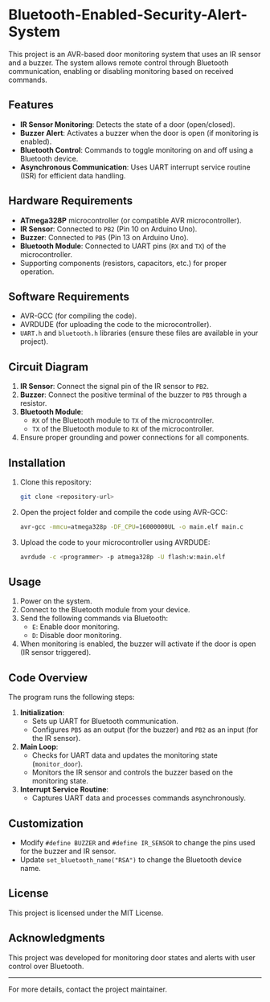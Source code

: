 # Bluetooth-Enabled-Security-Alert-System

This project is an AVR-based door monitoring system that uses an IR sensor and a buzzer. The system allows remote control through Bluetooth communication, enabling or disabling monitoring based on received commands.

## Features
- **IR Sensor Monitoring**: Detects the state of a door (open/closed).
- **Buzzer Alert**: Activates a buzzer when the door is open (if monitoring is enabled).
- **Bluetooth Control**: Commands to toggle monitoring on and off using a Bluetooth device.
- **Asynchronous Communication**: Uses UART interrupt service routine (ISR) for efficient data handling.

## Hardware Requirements
- **ATmega328P** microcontroller (or compatible AVR microcontroller).
- **IR Sensor**: Connected to `PB2` (Pin 10 on Arduino Uno).
- **Buzzer**: Connected to `PB5` (Pin 13 on Arduino Uno).
- **Bluetooth Module**: Connected to UART pins (`RX` and `TX`) of the microcontroller.
- Supporting components (resistors, capacitors, etc.) for proper operation.

## Software Requirements
- AVR-GCC (for compiling the code).
- AVRDUDE (for uploading the code to the microcontroller).
- `UART.h` and `bluetooth.h` libraries (ensure these files are available in your project).

## Circuit Diagram
1. **IR Sensor**: Connect the signal pin of the IR sensor to `PB2`.
2. **Buzzer**: Connect the positive terminal of the buzzer to `PB5` through a resistor.
3. **Bluetooth Module**:
   - `RX` of the Bluetooth module to `TX` of the microcontroller.
   - `TX` of the Bluetooth module to `RX` of the microcontroller.
4. Ensure proper grounding and power connections for all components.

## Installation
1. Clone this repository:
   ```bash
   git clone <repository-url>
   ```
2. Open the project folder and compile the code using AVR-GCC:
   ```bash
   avr-gcc -mmcu=atmega328p -DF_CPU=16000000UL -o main.elf main.c
   ```
3. Upload the code to your microcontroller using AVRDUDE:
   ```bash
   avrdude -c <programmer> -p atmega328p -U flash:w:main.elf
   ```

## Usage
1. Power on the system.
2. Connect to the Bluetooth module from your device.
3. Send the following commands via Bluetooth:
   - `E`: Enable door monitoring.
   - `D`: Disable door monitoring.
4. When monitoring is enabled, the buzzer will activate if the door is open (IR sensor triggered).

## Code Overview
The program runs the following steps:
1. **Initialization**:
   - Sets up UART for Bluetooth communication.
   - Configures `PB5` as an output (for the buzzer) and `PB2` as an input (for the IR sensor).
2. **Main Loop**:
   - Checks for UART data and updates the monitoring state (`monitor_door`).
   - Monitors the IR sensor and controls the buzzer based on the monitoring state.
3. **Interrupt Service Routine**:
   - Captures UART data and processes commands asynchronously.

## Customization
- Modify `#define BUZZER` and `#define IR_SENSOR` to change the pins used for the buzzer and IR sensor.
- Update `set_bluetooth_name("RSA")` to change the Bluetooth device name.

## License
This project is licensed under the MIT License.

## Acknowledgments
This project was developed for monitoring door states and alerts with user control over Bluetooth.

---

For more details, contact the project maintainer.
